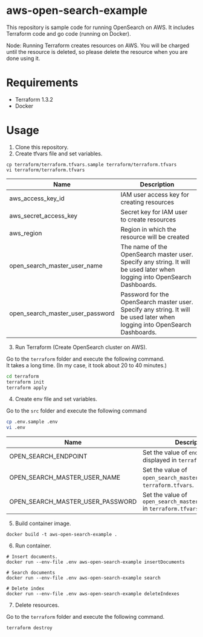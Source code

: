 # aws-open-search-example

This repository is sample code for running OpenSearch on AWS. It includes Terraform code and go code (running on Docker).

Node: Running Terraform creates resources on AWS. You will be charged until the resource is deleted, so please delete the resource when you are done using it.

# Requirements

* Terraform 1.3.2
* Docker

# Usage

1. Clone this repository.
2. Create tfvars file and set variables.

```
cp terraform/terraform.tfvars.sample terraform/terraform.tfvars
vi terraform/terraform.tfvars
```

| Name | Description |
| ---- | ----------- |
| aws_access_key_id | IAM user access key for creating resources |
| aws_secret_access_key | Secret key for IAM user to create resources |
| aws_region | Region in which the resource will be created |
| open_search_master_user_name | The name of the OpenSearch master user. Specify any string. It will be used later when logging into OpenSearch Dashboards. |
| open_search_master_user_password | Password for the OpenSearch master user. Specify any string. It will be used later when logging into OpenSearch Dashboards. |

3. Run Terraform (Create OpenSearch cluster on AWS).

Go to the `terraform` folder and execute the following command.  
It takes a long time. (In my case, it took about 20 to 40 minutes.)

```bash
cd terraform
terraform init
terraform apply
```

4. Create env file and set variables.

Go to the `src` folder and execute the following command

```bash
cp .env.sample .env
vi .env
```

| Name | Description |
| ---- | ----------- |
| OPEN_SEARCH_ENDPOINT | Set the value of `endpoint` to be displayed in `terraform output`. |
| OPEN_SEARCH_MASTER_USER_NAME | Set the value of `open_search_master_user_name` in `terraform.tfvars`. |
| OPEN_SEARCH_MASTER_USER_PASSWORD | Set the value of `open_search_master_user_password` in `terraform.tfvars`. |

5. Build container image.

```
docker build -t aws-open-search-example .
```

6. Run container.

```
# Insert documents.
docker run --env-file .env aws-open-search-example insertDocuments

# Search documents
docker run --env-file .env aws-open-search-example search

# Delete index
docker run --env-file .env aws-open-search-example deleteIndexes
```

7. Delete resources.

Go to the `terraform` folder and execute the following command.

```bash
terraform destroy
```